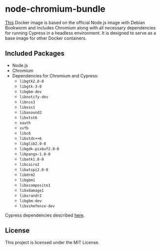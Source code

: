 # node-chromium-bundle

[This](./Dockerfile) Docker image is based on the official Node.js image with Debian Bookworm and includes Chromium along with all necessary dependencies for running Cypress in a headless environment. It is designed to serve as a base image for other Docker containers.

## Included Packages
- Node.js
- Chromium
- Dependencies for Chromium and Cypress:
    - `libgtk2.0-0`
    - `libgtk-3-0`
    - `libgbm-dev`
    - `libnotify-dev`
    - `libnss3`
    - `libxss1`
    - `libasound2`
    - `libxtst6`
    - `xauth`
    - `xvfb`
    - `libc6`
    - `libstdc++6`
    - `libglib2.0-0`
    - `libgdk-pixbuf2.0-0`
    - `libpango-1.0-0`
    - `libatk1.0-0`
    - `libcairo2`
    - `libatspi2.0-0`
    - `libdrm2`
    - `libgbm1`
    - `libxcomposite1`
    - `libxdamage1`
    - `libxrandr2`
    - `libgbm-dev`
    - `libxshmfence-dev`

Cypress dependencies described [here](https://docs.cypress.io/guides/getting-started/installing-cypress#Linux-Prerequisites).

## License

This project is licensed under the MIT License.

